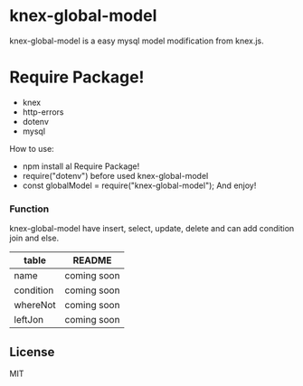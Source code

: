 # knex-global-model
knex-global-model is a easy mysql model modification from knex.js.
# Require Package!
  - knex
  - http-errors
  - dotenv
  - mysql


How to use:
  - npm install al Require Package!
  - require("dotenv") before used knex-global-model
  - const globalModel = require("knex-global-model");  And enjoy!


### Function

knex-global-model have insert, select, update, delete and can add condition join and else.

| table | README |
| ------ | ------ |
| name | coming soon |
| condition | coming soon |
| whereNot | coming soon |
| leftJon | coming soon |


License
----

MIT
